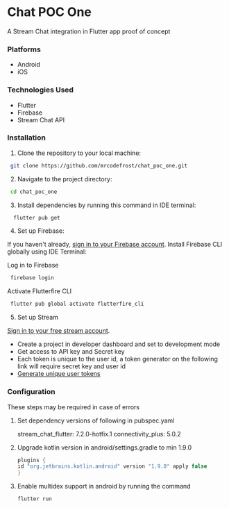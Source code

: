 # Chat POC One

A Stream Chat integration in Flutter app proof of concept

### Platforms

- Android
- iOS

### Technologies Used

- Flutter
- Firebase
- Stream Chat API


### Installation

1. Clone the repository to your local machine:

  ```bash
   git clone https://github.com/mrcodefrost/chat_poc_one.git
  ```

2. Navigate to the project directory:

  ```bash
   cd chat_poc_one
  ```
    
3. Install dependencies by running this command in IDE terminal:

  ```bash
    flutter pub get
  ```

4. Set up Firebase:

If you haven't already, [sign in to your Firebase account](https://firebase.google.com/docs/web/setup).
Install Firebase CLI globally using IDE Terminal:

Log in to Firebase
  ```bash
   firebase login
  ```

Activate Flutterfire CLI
  ```bash
   flutter pub global activate flutterfire_cli
  ```

5. Set up Stream

[Sign in to your free stream account](https://getstream.io/try-for-free/).

- Create a project in developer dashboard and set to development mode
- Get access to API key and Secret key
- Each token is unique to the user id, a token generator on the following link will require secret key and user id
- [Generate unique user tokens](https://getstream.io/chat/docs/flutter-dart/tokens_and_authentication/?language=dart)  



### Configuration

These steps may be required in case of errors 

1. Set dependency versions of following in pubspec.yaml

    stream_chat_flutter: 7.2.0-hotfix.1
    connectivity_plus: 5.0.2

2. Upgrade kotlin version in android/settings.gradle to min 1.9.0

    ```groovy
    plugins {
    id "org.jetbrains.kotlin.android" version "1.9.0" apply false
    }
    ```

3. Enable multidex support in android by running the command

    ```bash
    flutter run
    ```
